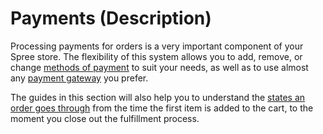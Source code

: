 # Payments \(Description\)

Processing payments for orders is a very important component of your Spree store. The flexibility of this system allows you to add, remove, or change [methods of payment](payment-methods.md) to suit your needs, as well as to use almost any [payment gateway](payment-methods.md#add-a-supported-gateway) you prefer.

The guides in this section will also help you to understand the [states an order goes through](payment-states.md#payment-states) from the time the first item is added to the cart, to the moment you close out the fulfillment process.


